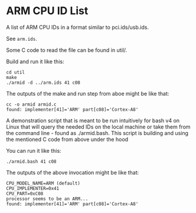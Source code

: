 # ARM CPU ID List

A list of ARM CPU IDs in a format similar to pci.ids/usb.ids.

See `arm.ids`.


Some C code to read the file can be found in util/.

Build and run it like this:

    cd util
    make
    ./armid -d ../arm.ids 41 c08

The outputs of the make and run step from aboe might be like that:

    cc -o armid armid.c
    found: implementer[41]='ARM' part[c08]='Cortex-A8'


A demonstration script that is meant to be run intuitively for bash v4 on Linux that will query the needed IDs on the local machine or take them from the command line - found as ./armid.bash.
This script is building and using the mentioned C code from above under the hood

You can run it like this:

    ./armid.bash 41 c08

The outputs of the above invocation might be like that:

    CPU_MODEL_NAME=ARM (default)
    CPU_IMPLEMENTER=0x41
    CPU_PART=0xC08
    processor seems to be an ARM...
    found: implementer[41]='ARM' part[c08]='Cortex-A8'
